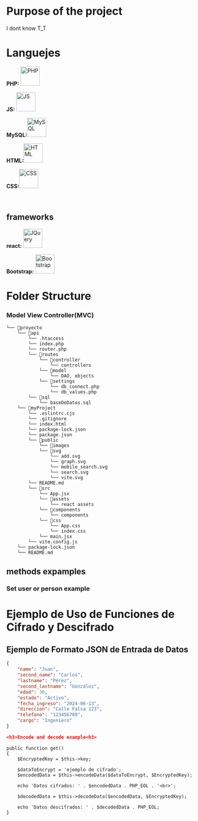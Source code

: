 <h1>Purpose of the project</h1>
<p>I dont  know T_T</p>
<h1>Languejes</h1>
<p><strong>PHP:</strong>
<img src="https://upload.wikimedia.org/wikipedia/commons/thumb/2/27/PHP-logo.svg/300px-PHP-logo.svg.png" alt="PHP" width="50"></p>
<p><strong>JS:</strong>
<img src="https://upload.wikimedia.org/wikipedia/commons/thumb/9/99/Unofficial_JavaScript_logo_2.svg/480px-Unofficial_JavaScript_logo_2.svg.png" width="50" alt="JS"></p>
<p><strong>MySQL:</strong><img src="https://upload.wikimedia.org/wikipedia/commons/thumb/5/51/Mysql.svg/75px-Mysql.svg.png" alt="MySQL" width="50"></p>
<p><strong>HTML:</strong><img src="https://upload.wikimedia.org/wikipedia/commons/thumb/6/61/HTML5_logo_and_wordmark.svg/200px-HTML5_logo_and_wordmark.svg.png?20160623125136" alt="HTML" width="50"></p>
<p><strong>CSS:</strong><img src="https://upload.wikimedia.org/wikipedia/commons/thumb/d/d5/CSS3_logo_and_wordmark.svg/200px-CSS3_logo_and_wordmark.svg.png?20160623125136" alt="CSS" width="50"></p>
<br>

<h2>frameworks</h2>
<p><strong>react:</strong> <a href="https://react.dev/" target="_blank" rel="noopener noreferrer"><img src="https://th.bing.com/th/id/OIP.33CwBYkmnMfpA9Djup22JwHaHa?rs=1&pid=ImgDetMain" alt="JQuery" width="50"></a></p>
<p><strong>Bootstrap:</strong> <a href="https://getbootstrap.com/" target="_blank" rel="noopener noreferrer"><img src="https://upload.wikimedia.org/wikipedia/commons/thumb/b/b2/Bootstrap_logo.svg/200px-Bootstrap_logo.svg.png?20160623125136" alt="Bootstrap" width="50"></a></p>

<h1>Folder Structure</h1>
<h3>Model View Controller(MVC)</h3>

```
└── 📁proyecto
    └── 📁api
        └── .htaccess
        └── index.php
        └── router.php
        └── 📁routes
            └── 📁controller
                └── controllers
            └── 📁model
                └── DAO, objects
            └── 📁settings
                └── db_connect.php
                └── db_values.php
        └── 📁sql
            └── baseDeDatos.sql
    └── 📁myProject
        └── .eslintrc.cjs
        └── .gitignore
        └── index.html
        └── package-lock.json
        └── package.json
        └── 📁public
            └── 📁images
            └── 📁svg
                └── add.svg
                └── graph.svg
                └── mobile_search.svg
                └── search.svg
                └── vite.svg
        └── README.md
        └── 📁src
            └── App.jsx
            └── 📁assets
                └── react assets
            └── 📁components
                └── components
            └── 📁css
                └── App.css
                └── index.css
            └── main.jsx
        └── vite.config.js
    └── package-lock.json
    └── README.md
```

<h2>methods expamples</h2>

<h3>Set user or person example<h3>

# Ejemplo de Uso de Funciones de Cifrado y Descifrado

## Ejemplo de Formato JSON de Entrada de Datos

```json
{
    "name": "Juan",
    "second_name": "Carlos",
    "lastname": "Pérez",
    "second_lastname": "González",
    "edad": 30,
    "estado": "Activo",
    "fecha_ingreso": "2024-06-13",
    "direccion": "Calle Falsa 123",
    "telefono": "123456789",
    "cargo": "Ingeniero"
}

<h3>Encode and decode example<h3>

```
    public function get()
    {
        $EncryptedKey = $this->key;

        $dataToEncrypt = 'ejemplo de cifrado';
        $encodedData = $this->encodeData($dataToEncrypt, $EncryptedKey);

        echo 'Datos cifrados: ' . $encodedData . PHP_EOL . '<br>';

        $decodedData = $this->decodeData($encodedData, $EncryptedKey);

        echo 'Datos descifrados: ' . $decodedData . PHP_EOL;
    }
```

 
